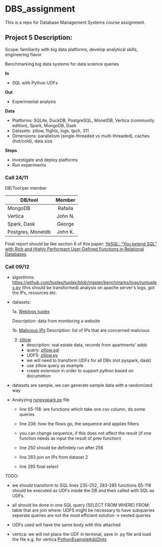 # DBS_assignment
This is a repo for Database Management Systems course assignment.


## Project 5 Description:
Scope: familiarity with big data platforms, develop analytical skills, engineering flavor

Benchmarking big data systems for data science queries

__In__
* SQL with Python UDFs

__Out__
* Experimental analysis

__Data__
* Platforms: SQLite, DuckDB, PostgreSQL, MonetDB, Vertica (community edition),
Spark, MongoDB, Dask
* Datasets: zillow, flights, logs, tpch, 311
* Dimensions: parallelism (single-threaded vs multi-threaded), caches (hot/cold),
data size


__Steps__
* Investigate and deploy platforms
* Run experiments




### Call 24/11
DB/Tool per member

| DB/tool        | Member|
| --------------- |:-------------:| 
| MongoDB         | Rafaila       | 
| Vertica         | John N.       | 
| Spark, Dask     | George        |
|Postgres, Monetdb| John K.       |

Final report should be like section 6 of this paper: [YeSQL: “You extend SQL” with Rich and Highly Performant
User-Defined Functions in Relational Databases](https://www.vldb.org/pvldb/vol15/p2270-foufoulas.pdf)


### Call 09/12

* algorithms: https://github.com/tuplex/tuplex/blob/master/benchmarks/logs/runtuplex.py (this should be transformed)
analysis on apache server's logs, got the IPs, resources etc. 

* datasets:

    1a. [Weblogs tuplex](https://github.com/tuplex/tuplex/blob/master/tuplex/test/resources/weblogs.small.csv)

    Description: data from monitoring a website

    1b. [Malicious IPs](https://github.com/tuplex/tuplex/blob/master/tuplex/test/resources/bad_ips_all.txt)
    Description: 
    list of IPs that are concerned malicious 

    2. [zillow](https://github.com/athenarc/YeSQL/blob/main/data/zillow.csv)
        + description: real estate data, records from apartments' adds
        + query: [zillow.sql](https://github.com/athenarc/YeSQL/blob/main/sql_queries/zillow.sql)
        + UDFS: [zillow.py](https://github.com/athenarc/YeSQL/blob/main/udfs/zillow.py)
        + we will need to transform UDFs for all DBs (not pyspark, dask)
        + use zillow query as example
        + create extension in order to support python based on documetion
    
* datasets are sample, we can generate sample data with a randomized way

* Analyzing [runpyspark.py](https://github.com/tuplex/tuplex/blob/master/benchmarks/logs/runpyspark.py) file
    - line 65-118: are functions which take one csv column, do some queries 

    - line 236: how the flows go, the sequence and applies filters 

    - you can change sequence, if this does not affect the result (if one function needs as input the result of prev function)

    - line 250 should be definitely run after 256

    - line 283 join on IPs from dataset 2 

    - line 285 final select

TODO:

* we should transform to SQL lines 235-252, 283-285
functions 65-118 should be executed as UDFs inside the DB and then called with SQL as UDFs. 

* all should be done in one SQL query (SELECT FROM WHERE)
FROM: table that are join 
where: UDFS
might be necessary to have subqueries
seperate queries are not the most efficient solution -> nested queries 

* UDFs used will have the same body with this attached


* vertica: we will not place the UDF in terminal, save in .py file and load the file 
e.g. for vertica [PythonExampleAdd2Ints](https://www.vertica.com/docs/9.2.x/HTML/Content/Authoring/ExtendingVertica/UDx/ScalarFunctions/Python/PythonExampleAdd2Ints.html)

